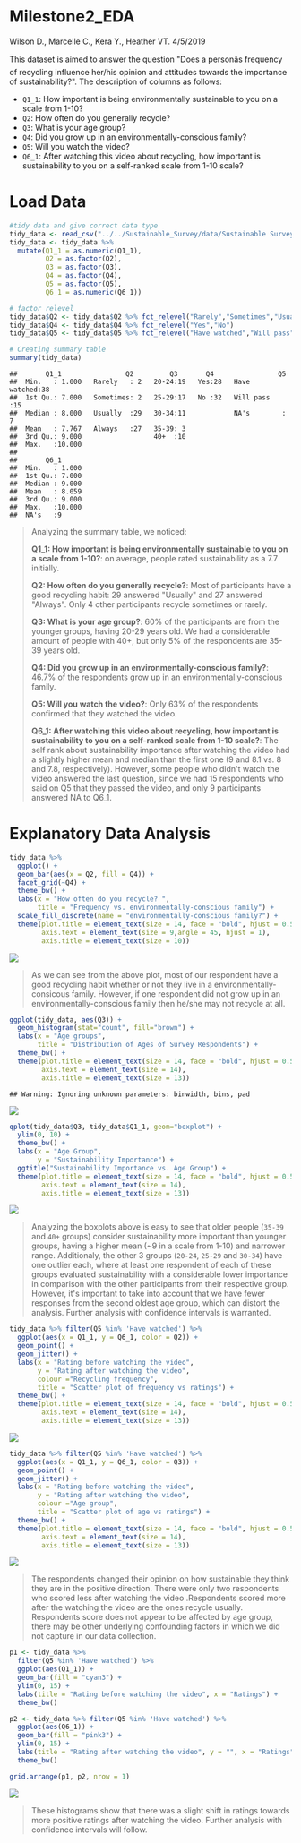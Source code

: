 Milestone2\_EDA
================
Wilson D., Marcelle C., Kera Y., Heather VT.
4/5/2019

This dataset is aimed to answer the question "Does a personâs frequency of recycling influence her/his opinion and attitudes towards the importance of sustainability?". The description of columns as follows:

-   `Q1_1`: How important is being environmentally sustainable to you on a scale from 1-10?
-   `Q2`: How often do you generally recycle?
-   `Q3`: What is your age group?
-   `Q4`: Did you grow up in an environmentally-conscious family?
-   `Q5`: Will you watch the video?
-   `Q6_1`: After watching this video about recycling, how important is sustainability to you on a self-ranked scale from 1-10 scale?

Load Data
=========

``` r
#tidy data and give correct data type
tidy_data <- read_csv("../../Sustainable_Survey/data/Sustainable Survey_April 4, 2019_18.11.csv", col_types = cols(.default = col_character()))[3:62,18:23]
tidy_data <- tidy_data %>% 
  mutate(Q1_1 = as.numeric(Q1_1),
         Q2 = as.factor(Q2),
         Q3 = as.factor(Q3),
         Q4 = as.factor(Q4),
         Q5 = as.factor(Q5),
         Q6_1 = as.numeric(Q6_1))

# factor relevel
tidy_data$Q2 <- tidy_data$Q2 %>% fct_relevel("Rarely","Sometimes","Usually","Always")
tidy_data$Q4 <- tidy_data$Q4 %>% fct_relevel("Yes","No")
tidy_data$Q5 <- tidy_data$Q5 %>% fct_relevel("Have watched","Will pass")
```

``` r
# Creating summary table
summary(tidy_data)
```

    ##       Q1_1                Q2         Q3       Q4                Q5    
    ##  Min.   : 1.000   Rarely   : 2   20-24:19   Yes:28   Have watched:38  
    ##  1st Qu.: 7.000   Sometimes: 2   25-29:17   No :32   Will pass   :15  
    ##  Median : 8.000   Usually  :29   30-34:11            NA's        : 7  
    ##  Mean   : 7.767   Always   :27   35-39: 3                             
    ##  3rd Qu.: 9.000                  40+  :10                             
    ##  Max.   :10.000                                                       
    ##                                                                       
    ##       Q6_1       
    ##  Min.   : 1.000  
    ##  1st Qu.: 7.000  
    ##  Median : 9.000  
    ##  Mean   : 8.059  
    ##  3rd Qu.: 9.000  
    ##  Max.   :10.000  
    ##  NA's   :9

> Analyzing the summary table, we noticed:
>
> **Q1\_1: How important is being environmentally sustainable to you on a scale from 1-10?**: on average, people rated sustainability as a 7.7 initially.
>
> **Q2: How often do you generally recycle?**: Most of participants have a good recycling habit: 29 answered "Usually" and 27 answered "Always". Only 4 other participants recycle sometimes or rarely.
>
> **Q3: What is your age group?**: 60% of the participants are from the younger groups, having 20-29 years old. We had a considerable amount of people with 40+, but only 5% of the respondents are 35-39 years old.
>
> **Q4: Did you grow up in an environmentally-conscious family?**: 46.7% of the respondents grow up in an environmentally-conscious family.
>
> **Q5: Will you watch the video?**: Only 63% of the respondents confirmed that they watched the video.
>
> **Q6\_1: After watching this video about recycling, how important is sustainability to you on a self-ranked scale from 1-10 scale?**: The self rank about sustainability importance after watching the video had a slightly higher mean and median than the first one (9 and 8.1 vs. 8 and 7.8, respectively). However, some people who didn't watch the video answered the last question, since we had 15 respondents who said on Q5 that they passed the video, and only 9 participants answered NA to Q6\_1.

Explanatory Data Analysis
=========================

``` r
tidy_data %>% 
  ggplot() +
  geom_bar(aes(x = Q2, fill = Q4)) +
  facet_grid(~Q4) +
  theme_bw() +
  labs(x = "How often do you recycle? ",
       title = "Frequency vs. environmentally-conscious family") +
  scale_fill_discrete(name = "environmentally-conscious family?") +
  theme(plot.title = element_text(size = 14, face = "bold", hjust = 0.5),
        axis.text = element_text(size = 9,angle = 45, hjust = 1),
        axis.title = element_text(size = 10))
```

![](Milestone2_EDA_files/imgs/plot%20family%20vs.%20frequency-1.png)

> As we can see from the above plot, most of our respondent have a good recycling habit whether or not they live in a environmentally-consicous family. However, if one respondent did not grow up in an environmentally-conscious family then he/she may not recycle at all.

``` r
ggplot(tidy_data, aes(Q3)) +
  geom_histogram(stat="count", fill="brown") +
  labs(x = "Age groups",
       title = "Distribution of Ages of Survey Respondents") +
  theme_bw() +
  theme(plot.title = element_text(size = 14, face = "bold", hjust = 0.5),
        axis.text = element_text(size = 14),
        axis.title = element_text(size = 13))
```

    ## Warning: Ignoring unknown parameters: binwidth, bins, pad

![](Milestone2_EDA_files/imgs/age%20distribution-1.png)

``` r
qplot(tidy_data$Q3, tidy_data$Q1_1, geom="boxplot") +
  ylim(0, 10) +
  theme_bw() +
  labs(x = "Age Group",
       y = "Sustainability Importance") +
  ggtitle("Sustainability Importance vs. Age Group") +
  theme(plot.title = element_text(size = 14, face = "bold", hjust = 0.5),
        axis.text = element_text(size = 14),
        axis.title = element_text(size = 13))
```

![](Milestone2_EDA_files/imgs/plot%20age%20group%20vs.%20sustainability%20importance%20before%20watching%20the%20video-1.png)

> Analyzing the boxplots above is easy to see that older people (`35-39` and `40+` groups) consider sustainability more important than younger groups, having a higher mean (~9 in a scale from 1-10) and narrower range. Additionaly, the other 3 groups (`20-24`, `25-29` and `30-34`) have one outlier each, where at least one respondent of each of these groups evaluated sustainability with a considerable lower importance in comparison with the other participants from their respective group. However, it's important to take into account that we have fewer responses from the second oldest age group, which can distort the analysis. Further analysis with confidence intervals is warranted.

``` r
tidy_data %>% filter(Q5 %in% 'Have watched') %>% 
  ggplot(aes(x = Q1_1, y = Q6_1, color = Q2)) +
  geom_point() +
  geom_jitter() +
  labs(x = "Rating before watching the video",
       y = "Rating after watching the video",
       colour ="Recycling frequency",
       title = "Scatter plot of frequency vs ratings") +
  theme_bw() +
  theme(plot.title = element_text(size = 14, face = "bold", hjust = 0.5),
        axis.text = element_text(size = 14),
        axis.title = element_text(size = 13))
```

![](Milestone2_EDA_files/imgs/unnamed-chunk-1-1.png)

``` r
tidy_data %>% filter(Q5 %in% 'Have watched') %>% 
  ggplot(aes(x = Q1_1, y = Q6_1, color = Q3)) +
  geom_point() +
  geom_jitter() +
  labs(x = "Rating before watching the video",
       y = "Rating after watching the video",
       colour ="Age group",
       title = "Scatter plot of age vs ratings") +
  theme_bw() +
  theme(plot.title = element_text(size = 14, face = "bold", hjust = 0.5),
        axis.text = element_text(size = 14),
        axis.title = element_text(size = 13))
```

![](Milestone2_EDA_files/imgs/unnamed-chunk-1-2.png)

> The respondents changed their opinion on how sustainable they think they are in the positive direction. There were only two respondents who scored less after watching the video .Respondents scored more after the watching the video are the ones recycle usually. Respondents score does not appear to be affected by age group, there may be other underlying confounding factors in which we did not capture in our data collection.

``` r
p1 <- tidy_data %>% 
  filter(Q5 %in% 'Have watched') %>%
  ggplot(aes(Q1_1)) +
  geom_bar(fill = "cyan3") +
  ylim(0, 15) +
  labs(title = "Rating before watching the video", x = "Ratings") +
  theme_bw()

p2 <- tidy_data %>% filter(Q5 %in% 'Have watched') %>%
  ggplot(aes(Q6_1)) +
  geom_bar(fill = "pink3") +
  ylim(0, 15) +
  labs(title = "Rating after watching the video", y = "", x = "Ratings") +
  theme_bw()

grid.arrange(p1, p2, nrow = 1)
```

![](Milestone2_EDA_files/imgs/grouped%20bar-1.png)

> These histograms show that there was a slight shift in ratings towards more positive ratings after watching the video. Further analysis with confidence intervals will follow.
